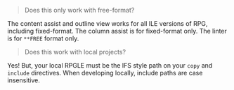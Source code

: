 > Does this only work with free-format?

The content assist and outline view works for all ILE versions of RPG, including fixed-format. The column assist is for fixed-format only. The linter is for `**FREE` format only.

> Does this work with local projects?

Yes! But, your local RPGLE must be the IFS style path on your `copy` and `include` directives. When developing locally, include paths are case insensitive.